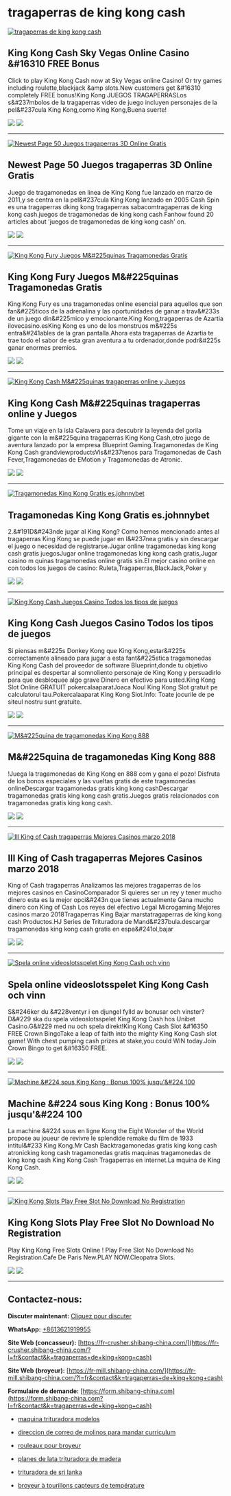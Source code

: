 # tragaperras de king kong cash

<a href="https://swt.shibang-china.com/?l=fr&img&k=tragaperras+de+king+kong+cash" target="_blank">![tragaperras de king kong cash](http://static.shibang-china.com/all-800x300/634.jpg)</a>

## King Kong Cash Sky Vegas Online Casino &#16310 FREE Bonus
Click to play King Kong Cash now at Sky Vegas online Casino! Or try games including roulette,blackjack &amp slots.New customers get &#16310 completely FREE bonus!King Kong JUEGOS TRAGAPERRASLos s&#237mbolos de la tragaperras video de juego incluyen personajes de la pel&#237cula King Kong,como King Kong,Buena suerte!


<a href="https://whatsapp.shibangsoft.com/WhatsApp.php" target="_blank" title="WhatsApp">![](http://static.shibang-china.com/icon/whatsapp.png)</a> <a href="https://swt.shibang-china.com/?l=fr&icon&k=tragaperras+de+king+kong+cash" target="_blank">![](http://static.shibang-china.com/icon/chat-fr.png)</a>

---

<a href="https://swt.shibang-china.com/?l=fr&img&k=tragaperras+de+king+kong+cash" target="_blank">![Newest Page 50 Juegos tragaperras 3D Online Gratis](http://static.shibang-china.com/all-800x300/981.jpg)</a>

## Newest Page 50 Juegos tragaperras 3D Online Gratis
Juego de tragamonedas en linea de King Kong fue lanzado en marzo de 2011,y se centra en la pel&#237cula King Kong lanzado en 2005 Cash Spin es una tragaperras dking kong tragaperras sabacomtragaperras de king kong cash.juegos de tragamonedas de king kong cash Fanhow found 20 articles about 'juegos de tragamonedas de king kong cash' on.


<a href="https://whatsapp.shibangsoft.com/WhatsApp.php" target="_blank" title="WhatsApp">![](http://static.shibang-china.com/icon/whatsapp.png)</a> <a href="https://swt.shibang-china.com/?l=fr&icon&k=tragaperras+de+king+kong+cash" target="_blank">![](http://static.shibang-china.com/icon/chat-fr.png)</a>

---

<a href="https://swt.shibang-china.com/?l=fr&img&k=tragaperras+de+king+kong+cash" target="_blank">![King Kong Fury Juegos M&#225quinas Tragamonedas Gratis](http://static.shibang-china.com/all-800x300/818.jpg)</a>

## King Kong Fury Juegos M&#225quinas Tragamonedas Gratis
King Kong Fury es una tragamonedas online esencial para aquellos que son fan&#225ticos de la adrenalina y las oportunidades de ganar a trav&#233s de un juego din&#225mico y emocionante.King Kong,tragaperras de Azartia ilovecasino.esKing Kong es uno de los monstruos m&#225s entra&#241ables de la gran pantalla.Ahora esta tragaperras de Azartia te trae todo el sabor de esta gran aventura a tu ordenador,donde podr&#225s ganar enormes premios.


<a href="https://whatsapp.shibangsoft.com/WhatsApp.php" target="_blank" title="WhatsApp">![](http://static.shibang-china.com/icon/whatsapp.png)</a> <a href="https://swt.shibang-china.com/?l=fr&icon&k=tragaperras+de+king+kong+cash" target="_blank">![](http://static.shibang-china.com/icon/chat-fr.png)</a>

---

<a href="https://swt.shibang-china.com/?l=fr&img&k=tragaperras+de+king+kong+cash" target="_blank">![King Kong Cash M&#225quinas tragaperras online y Juegos](http://static.shibang-china.com/all-800x300/125.jpg)</a>

## King Kong Cash M&#225quinas tragaperras online y Juegos
Tome un viaje en la isla Calavera para descubrir la leyenda del gorila gigante con la m&#225quina tragaperras King Kong Cash,otro juego de aventura lanzado por la empresa Blueprint Gaming.Tragamonedas de King Kong Cash grandviewproductsVis&#237tenos para Tragamonedas de Cash Fever,Tragamonedas de EMotion y Tragamonedas de Atronic.


<a href="https://whatsapp.shibangsoft.com/WhatsApp.php" target="_blank" title="WhatsApp">![](http://static.shibang-china.com/icon/whatsapp.png)</a> <a href="https://swt.shibang-china.com/?l=fr&icon&k=tragaperras+de+king+kong+cash" target="_blank">![](http://static.shibang-china.com/icon/chat-fr.png)</a>

---

<a href="https://swt.shibang-china.com/?l=fr&img&k=tragaperras+de+king+kong+cash" target="_blank">![Tragamonedas King Kong Gratis es.johnnybet](http://static.shibang-china.com/all-800x300/612.jpg)</a>

## Tragamonedas King Kong Gratis es.johnnybet
2.&#191D&#243nde jugar al King Kong? Como hemos mencionado antes al tragaperras King Kong se puede jugar en l&#237nea gratis y sin descargar el juego o necesidad de registrarse.Jugar online tragamonedas king kong cash gratis juegosJugar online tragamonedas king kong cash gratis,Jugar casino m quinas tragamonedas online gratis sin.El mejor casino online en con todos los juegos de casino: Ruleta,Tragaperras,BlackJack,Poker y


<a href="https://whatsapp.shibangsoft.com/WhatsApp.php" target="_blank" title="WhatsApp">![](http://static.shibang-china.com/icon/whatsapp.png)</a> <a href="https://swt.shibang-china.com/?l=fr&icon&k=tragaperras+de+king+kong+cash" target="_blank">![](http://static.shibang-china.com/icon/chat-fr.png)</a>

---

<a href="https://swt.shibang-china.com/?l=fr&img&k=tragaperras+de+king+kong+cash" target="_blank">![King Kong Cash Juegos Casino Todos los tipos de juegos](http://static.shibang-china.com/all-800x300/430.jpg)</a>

## King Kong Cash Juegos Casino Todos los tipos de juegos
Si piensas m&#225s Donkey Kong que King Kong,estar&#225s correctamente alineado para jugar a esta fant&#225stica tragamonedas King Kong Cash del proveedor de software Blueprint,donde tu objetivo principal es despertar al somnoliento personaje de King Kong y persuadirlo para que desbloquee algo grave Dinero en efectivo para usted.King Kong Slot Online GRATUIT pokercalaaparatJoaca Noul King Kong Slot gratuit pe calculatorul tau.Pokercalaaparat King Kong Slot.Info: Toate jocurile de pe siteul nostru sunt gratuite.


<a href="https://whatsapp.shibangsoft.com/WhatsApp.php" target="_blank" title="WhatsApp">![](http://static.shibang-china.com/icon/whatsapp.png)</a> <a href="https://swt.shibang-china.com/?l=fr&icon&k=tragaperras+de+king+kong+cash" target="_blank">![](http://static.shibang-china.com/icon/chat-fr.png)</a>

---

<a href="https://swt.shibang-china.com/?l=fr&img&k=tragaperras+de+king+kong+cash" target="_blank">![M&#225quina de tragamonedas King Kong 888](http://static.shibang-china.com/all-800x300/1019.jpg)</a>

## M&#225quina de tragamonedas King Kong 888
!Juega la tragamonedas de King Kong en 888 com y gana el pozo! Disfruta de los bonos especiales y las vueltas gratis de este tragamonedas onlineDescargar tragamonedas gratis king kong cashDescargar tragamonedas gratis king kong cash gratis.Juegos gratis relacionados con tragamonedas gratis king kong cash.


<a href="https://whatsapp.shibangsoft.com/WhatsApp.php" target="_blank" title="WhatsApp">![](http://static.shibang-china.com/icon/whatsapp.png)</a> <a href="https://swt.shibang-china.com/?l=fr&icon&k=tragaperras+de+king+kong+cash" target="_blank">![](http://static.shibang-china.com/icon/chat-fr.png)</a>

---

<a href="https://swt.shibang-china.com/?l=fr&img&k=tragaperras+de+king+kong+cash" target="_blank">![lll King of Cash tragaperras Mejores Casinos marzo 2018](http://static.shibang-china.com/all-800x300/1128.jpg)</a>

## lll King of Cash tragaperras Mejores Casinos marzo 2018
King of Cash tragaperras Analizamos las mejores tragaperras de los mejores casinos en CasinoComparador Si quieres ser un rey y tener mucho dinero esta es la mejor opci&#243n que tienes actualmente Gana mucho dinero con King of Cash Los reyes del efectivo Legal Microgaming Mejores casinos marzo 2018Tragaperras King Bajar marstatragaperras de king kong cash Productos.HJ Series de Trituradora de Mand&#237bula.descargar tragamonedas king kong cash gratis en espa&#241ol,bajar


<a href="https://whatsapp.shibangsoft.com/WhatsApp.php" target="_blank" title="WhatsApp">![](http://static.shibang-china.com/icon/whatsapp.png)</a> <a href="https://swt.shibang-china.com/?l=fr&icon&k=tragaperras+de+king+kong+cash" target="_blank">![](http://static.shibang-china.com/icon/chat-fr.png)</a>

---

<a href="https://swt.shibang-china.com/?l=fr&img&k=tragaperras+de+king+kong+cash" target="_blank">![Spela online videoslotsspelet King Kong Cash och vinn](http://static.shibang-china.com/all-800x300/1296.jpg)</a>

## Spela online videoslotsspelet King Kong Cash och vinn
S&#246ker du &#228ventyr i en djungel fylld av bonusar och vinster? D&#229 ska du spela videoslotsspelet King Kong Cash hos Unibet Casino.G&#229 med nu och spela direkt!King Kong Cash Slot &#16350 FREE Crown BingoTake a leap of faith into the mighty King Kong Cash slot game! With chest pumping cash prizes at stake,you could WIN today.Join Crown Bingo to get &#16350 FREE.


<a href="https://whatsapp.shibangsoft.com/WhatsApp.php" target="_blank" title="WhatsApp">![](http://static.shibang-china.com/icon/whatsapp.png)</a> <a href="https://swt.shibang-china.com/?l=fr&icon&k=tragaperras+de+king+kong+cash" target="_blank">![](http://static.shibang-china.com/icon/chat-fr.png)</a>

---

<a href="https://swt.shibang-china.com/?l=fr&img&k=tragaperras+de+king+kong+cash" target="_blank">![Machine &#224 sous King Kong : Bonus 100% jusqu'&#224 100](http://static.shibang-china.com/all-800x300/590.jpg)</a>

## Machine &#224 sous King Kong : Bonus 100% jusqu'&#224 100
La machine &#224 sous en ligne Kong the Eight Wonder of the World propose au joueur de revivre le splendide remake du film de 1933 intitul&#233 King Kong.Mr Cash Backtragamonedas gratis king kong cash atronicking kong cash tragamonedas gratis maquinas tragamonedas de king kong cash King Kong Cash Tragaperras en internet.La mquina de King Kong Cash.


<a href="https://whatsapp.shibangsoft.com/WhatsApp.php" target="_blank" title="WhatsApp">![](http://static.shibang-china.com/icon/whatsapp.png)</a> <a href="https://swt.shibang-china.com/?l=fr&icon&k=tragaperras+de+king+kong+cash" target="_blank">![](http://static.shibang-china.com/icon/chat-fr.png)</a>

---

<a href="https://swt.shibang-china.com/?l=fr&img&k=tragaperras+de+king+kong+cash" target="_blank">![King Kong Slots Play Free Slot No Download No Registration](http://static.shibang-china.com/all-800x300/268.jpg)</a>

## King Kong Slots Play Free Slot No Download No Registration
Play King Kong Free Slots Online ! Play Free Slot No Download No Registration.Cafe De Paris New.PLAY NOW.Cleopatra Slots.

<a href="https://whatsapp.shibangsoft.com/WhatsApp.php" target="_blank" title="WhatsApp">![](http://static.shibang-china.com/icon/whatsapp.png)</a> <a href="https://swt.shibang-china.com/?l=fr&icon&k=tragaperras+de+king+kong+cash" target="_blank">![](http://static.shibang-china.com/icon/chat-fr.png)</a>

---
## Contactez-nous:

**Discuter maintenant:** [Cliquez pour discuter](https://swt.shibang-china.com?l=fr&contact&k=tragaperras+de+king+kong+cash)

**WhatsApp:**  [+8613621919955](https://whatsapp.shibangsoft.com/WhatsApp.php)

**Site Web (concasseur):** [https://fr-crusher.shibang-china.com/](https://fr-crusher.shibang-china.com/?l=fr&contact&k=tragaperras+de+king+kong+cash)

**Site Web (broyeur):** [https://fr-mill.shibang-china.com/](https://fr-mill.shibang-china.com/?l=fr&contact&k=tragaperras+de+king+kong+cash)

**Formulaire de demande:** [https://form.shibang-china.com](https://form.shibang-china.com?l=fr&contact&k=tragaperras+de+king+kong+cash)

* [maquina trituradora modelos](../62/maquina%20trituradora%20modelos.md)

* [direccion de correo de molinos para mandar curriculum](../63/direccion%20de%20correo%20de%20molinos%20para%20mandar%20curriculum.md)

* [rouleaux pour broyeur](../61/rouleaux%20pour%20broyeur.md)

* [planes de lata trituradora de madera](../64/planes%20de%20lata%20trituradora%20de%20madera.md)

* [trituradora de sri lanka](../63/trituradora%20de%20sri%20lanka.md)

* [broyeur à tourillons capteurs de température](../61/broyeur%20%C3%A0%20tourillons%20capteurs%20de%20temp%C3%A9rature.md)